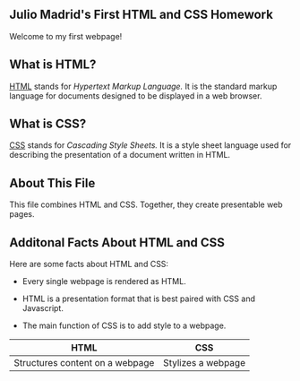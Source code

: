 
## Julio Madrid's First HTML and CSS Homework

Welcome to my first webpage!

## What is HTML?

[HTML](https://upload.wikimedia.org/wikipedia/commons/2/25/HTML5_Shiny_Icon.svg) stands for *Hypertext Markup Language.* It is the standard markup language for documents designed to be displayed in a web browser.

## What is CSS?

[CSS](https://upload.wikimedia.org/wikipedia/commons/d/d5/CSS3_logo_and_wordmark.svg) stands for *Cascading Style Sheets.* It is a style sheet language used for describing the presentation of a document written in HTML.

## About This File

This file combines HTML and CSS. Together, they create presentable web pages.

## Additonal Facts About HTML and CSS

Here are some facts about HTML and CSS:
	  
* Every single webpage is rendered as HTML.
- HTML is a presentation format that is best paired with CSS and Javascript.
+ The main function of CSS is to add style to a webpage.
					
**HTML** | **CSS**
----------|-----------
Structures content on a webpage | Stylizes a webpage
